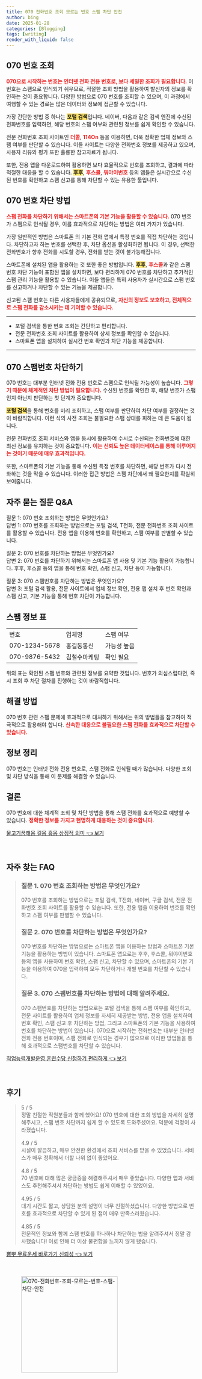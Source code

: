 ```yaml
---
title: 070 전화번호 조회 모르는 번호 스팸 차단 안전
author: bing
date: 2025-01-28
categories: [Blogging]
tags: [writing]
render_with_liquid: false
---
```



<h2 id='070번호조회'>070 번호 조회</h2>

<p><b><span style="color: #ee2323;">070으로 시작하는 번호는 인터넷 전화 전용 번호로, 보다 세밀한 조회가 필요합니다.</span></b> 이 번호는 스팸으로 인식되기 쉬우므로, 적절한 조회 방법을 활용하여 발신자의 정보를 확인하는 것이 중요합니다. 다양한 방법으로 070 번호를 조회할 수 있으며, 이 과정에서 여행할 수 있는 경로는 많은 데이터와 정보에 접근할 수 있습니다.</p>

<p>가장 간단한 방법 중 하나는 <b><span style="background-color: #ffe066;">포털 검색</span></b>입니다. 네이버, 다음과 같은 검색 엔진에 수신된 전화번호를 입력하면, 해당 번호의 스팸 여부와 관련된 정보를 쉽게 확인할 수 있습니다.</p>

<p>전문 전화번호 조회 사이트인 <b><span style="color: #ee2323;">더콜</span></b>, <b><span style="color: #ee2323;">114On</span></b> 등을 이용하면, 더욱 정확한 업체 정보와 스팸 여부를 판단할 수 있습니다. 이들 사이트는 다양한 전화번호 정보를 제공하고 있으며, 사용자 리뷰와 평가 또한 훌륭한 참고자료가 됩니다.</p>

<p>또한, 전용 앱을 다운로드하여 활용하면 보다 효율적으로 번호를 조회하고, 결과에 따라 적절한 대응을 할 수 있습니다. <b><span style="background-color: #ffe066;">후후</span></b>, <b><span style="color: #ee2323;">후스콜</span></b>, <b><span style="color: #ee2323;">뭐야이번호</span></b> 등의 앱들은 실시간으로 수신된 번호를 확인하고 스팸 신고를 통해 차단할 수 있는 유용한 툴입니다.</p>

<h2 id='070번호차단'>070 번호 차단 방법</h2>

<p><b><span style="color: #ee2323;">스팸 전화를 차단하기 위해서는 스마트폰의 기본 기능을 활용할 수 있습니다.</span></b> 070 번호가 스팸으로 인식될 경우, 이를 효과적으로 차단하는 방법은 여러 가지가 있습니다.</p>

<p>가장 일반적인 방법은 스마트폰 의 기본 전화 앱에서 특정 번호를 직접 차단하는 것입니다. 차단하고자 하는 번호를 선택한 후, 차단 옵션을 활성화하면 됩니다. 이 경우, 선택한 전화번호가 향후 전화를 시도할 경우, 전화를 받는 것이 불가능해집니다.</p>

<p>스마트폰에 설치된 앱을 활용하는 것 또한 좋은 방법입니다. <b><span style="background-color: #ffe066;">후후</span></b>, <b><span style="color: #ee2323;">후스콜</span></b>과 같은 스팸 번호 차단 기능이 포함된 앱을 설치하면, 보다 편리하게 070 번호를 차단하고 추가적인 스팸 관리 기능을 활용할 수 있습니다. 이들 앱들은 특히 사용자가 실시간으로 스팸 번호를 신고하거나 차단할 수 있는 기능을 제공합니다.</p>

<p>신고된 스팸 번호는 다른 사용자들에게 공유되므로, <b><span style="color: #ee2323;">자신의 정보도 보호하고, 전체적으로 스팸 전화를 감소시키는 데 기여할 수 있습니다.</span></b></p>

<hr />

<ul>
    <li>포털 검색을 통한 번호 조회는 간단하고 편리합니다.</li>
    <li>전문 전화번호 조회 사이트를 활용하여 상세 정보를 확인할 수 있습니다.</li>
    <li>스마트폰 앱을 설치하여 실시간 번호 확인과 차단 기능을 제공합니다.</li>
</ul>

<hr />

<h2 id='스팸번호차단'>070 스팸번호 차단하기</h2>

<p>070 번호는 대부분 인터넷 전화 전용 번호로 스팸으로 인식될 가능성이 높습니다. <b><span style="color: #ee2323;">그렇기 때문에 체계적인 차단 방법이 필요합니다.</span></b> 수신된 번호를 확인한 후, 해당 번호가 스팸인지 아닌지 판단하는 첫 단계가 중요합니다.</p>

<p><b><span style="background-color: #ffe066;">포털 검색</span></b>을 통해 번호를 미리 조회하고, 스팸 여부를 판단하여 차단 여부를 결정하는 것이 바람직합니다. 이런 식의 사전 조회는 불필요한 스팸 상대를 피하는 데 큰 도움이 됩니다.</p>

<p>전문 전화번호 조회 서비스와 앱을 동시에 활용하여 수시로 수신되는 전화번호에 대한 최신 정보를 유지하는 것이 중요합니다. <b><span style="color: #ee2323;">이는 신뢰도 높은 데이터베이스를 통해 이루어지는 것이기 때문에 매우 효과적입니다.</span></b></p>

<p>또한, 스마트폰의 기본 기능을 통해 수신된 특정 번호를 차단하면, 해당 번호가 다시 전화하는 것을 막을 수 있습니다. 이러한 접근 방법은 스팸 차단에서 왜 필요한지를 확실히 보여줍니다.</p>

<h2 id='자주묻는질문'>자주 묻는 질문 Q&A</h2>

<p>질문 1: 070 번호 조회하는 방법은 무엇인가요? <br>
답변 1: 070 번호를 조회하는 방법으로는 포털 검색, T전화, 전문 전화번호 조회 사이트를 활용할 수 있습니다. 전용 앱을 이용해 번호를 확인하고, 스팸 여부를 판별할 수 있습니다.</p>

<p>질문 2: 070 번호를 차단하는 방법은 무엇인가요? <br>
답변 2: 070 번호를 차단하기 위해서는 스마트폰 앱 사용 및 기본 기능 활용이 가능합니다. 후후, 후스콜 등의 앱을 통해 번호 확인, 스팸 신고, 차단 등이 가능합니다.</p>

<p>질문 3: 070 스팸번호를 차단하는 방법은 무엇인가요? <br>
답변 3: 포털 검색 활용, 전문 사이트에서 업체 정보 확인, 전용 앱 설치 후 번호 확인과 스팸 신고, 기본 기능을 통해 번호 차단이 가능합니다.</p>

<h2 id='스팸정보표'>스팸 정보 표</h2>

<table>
    <tr>
        <td>번호</td>
        <td>업체명</td>
        <td>스팸 여부</td>
    </tr>
    <tr>
        <td>070-1234-5678</td>
        <td>홍길동통신</td>
        <td>가능성 높음</td>
    </tr>
    <tr>
        <td>070-9876-5432</td>
        <td>김철수마케팅</td>
        <td>확인 필요</td>
    </tr>
</table>

<p>위의 표는 확인된 스팸 번호와 관련된 정보를 요약한 것입니다. 번호가 의심스럽다면, 즉시 조회 후 차단 절차를 진행하는 것이 바람직합니다.</p>

<h2 id='해결방법'>해결 방법</h2>

<p>070 번호 관련 스팸 문제에 효과적으로 대처하기 위해서는 위의 방법들을 참고하여 적극적으로 활용해야 합니다. <b><span style="color: #ee2323;">신속한 대응으로 불필요한 스팸 전화를 효과적으로 차단할 수 있습니다.</span></b></p>

<h2 id='정보정리'>정보 정리</h2>

<p>070 번호는 인터넷 전화 전용 번호로, 스팸 전화로 인식될 때가 많습니다. 다양한 조회 및 차단 방식을 통해 이 문제를 해결할 수 있습니다.</p>

<h2 id='결론'>결론</h2>

<p>070 번호에 대한 체계적 조회 및 차단 방법을 통해 스팸 전화를 효과적으로 예방할 수 있습니다. <b><span style="color: #ee2323;">정확한 정보를 가지고 현명하게 대응하는 것이 중요합니다.</span></b></p>


<p><a class="click-button" title="물고기꿈해몽 길몽 흉몽 상징적 의미" href="https://afficreate.github.io/posts/%EB%AC%BC%EA%B3%A0%EA%B8%B0%EA%BF%88%ED%95%B4%EB%AA%BD-%EA%B8%B8%EB%AA%BD-%ED%9D%89%EB%AA%BD-%EC%83%81%EC%A7%95%EC%A0%81-%EC%9D%98%EB%AF%B8/" rel="dofollow">물고기꿈해몽 길몽 흉몽 상징적 의미 👈 보기</a></p><br>
<h2 id='자주_찾는_FAQ'>자주 찾는 FAQ</h2>
<div itemscope="" itemtype="https://schema.org/FAQPage"> 
<blockquote> 
<div itemscope="" itemprop="mainEntity" itemtype="https://schema.org/Question"> 
<h3 itemprop="name">질문 1. 070 번호 조회하는 방법은 무엇인가요?</h3> 
<div itemscope="" itemprop="acceptedAnswer" itemtype="https://schema.org/Answer"> 
<span itemprop="text"> 
<p>070 번호를 조회하는 방법으로는 포털 검색, T전화, 네이버, 구글 검색, 전문 전화번호 조회 사이트를 활용할 수 있습니다. 또한, 전용 앱을 이용하여 번호를 확인하고 스팸 여부를 판별할 수 있습니다.</p> 
</span> 
</div> 
</div> 
<div itemscope="" itemprop="mainEntity" itemtype="https://schema.org/Question"> 
<h3 itemprop="name">질문 2. 070 번호를 차단하는 방법은 무엇인가요?</h3> 
<div itemscope="" itemprop="acceptedAnswer" itemtype="https://schema.org/Answer"> 
<span itemprop="text"> 
<p>070 번호를 차단하는 방법으로는 스마트폰 앱을 이용하는 방법과 스마트폰 기본 기능을 활용하는 방법이 있습니다. 스마트폰 앱으로는 후후, 후스콜, 뭐야이번호 등의 앱을 사용하여 번호 확인, 스팸 신고, 차단할 수 있으며, 스마트폰의 기본 기능을 이용하여 070을 입력하여 모두 차단하거나 개별 번호를 차단할 수 있습니다.</p> 
</span> 
</div> 
</div> 
<div itemscope="" itemprop="mainEntity" itemtype="https://schema.org/Question"> 
<h3 itemprop="name">질문 3. 070 스팸번호를 차단하는 방법에 대해 알려주세요.</h3> 
<div itemscope="" itemprop="acceptedAnswer" itemtype="https://schema.org/Answer"> 
<span itemprop="text"> 
<p>070 스팸번호를 차단하는 방법으로는 포털 검색을 통해 스팸 여부를 확인하고, 전문 사이트를 활용하여 업체 정보를 자세히 제공받는 방법, 전용 앱을 설치하여 번호 확인, 스팸 신고 후 차단하는 방법, 그리고 스마트폰의 기본 기능을 사용하여 번호를 차단하는 방법이 있습니다. 070으로 시작하는 전화번호는 대부분 인터넷 전화 전용 번호이며, 스팸 전화로 인식되는 경우가 많으므로 이러한 방법들을 통해 효과적으로 스팸번호를 차단할 수 있습니다.</p> 
</span> 
</div> 
</div> 
</blockquote> 
</div>
<p><a class="click-button" title="직업능력개발운영 훈련수당 신청하기 편리하게" href="https://afficreate.github.io/posts/%EC%A7%81%EC%97%85%EB%8A%A5%EB%A0%A5%EA%B0%9C%EB%B0%9C%EC%9A%B4%EC%98%81-%ED%9B%88%EB%A0%A8%EC%88%98%EB%8B%B9-%EC%8B%A0%EC%B2%AD%ED%95%98%EA%B8%B0-%ED%8E%B8%EB%A6%AC%ED%95%98%EA%B2%8C/" rel="dofollow">직업능력개발운영 훈련수당 신청하기 편리하게 👈 보기</a></p><br>
<h2 id='후기'>후기</h2>
<div itemscope itemtype="https://schema.org/Product">
  <blockquote>
  <div itemprop="review" itemscope itemtype="https://schema.org/Review">
      <div itemprop="reviewRating" itemscope itemtype="https://schema.org/Rating"> <span itemprop="ratingValue">5</span> / <span itemprop="bestRating">5</span> </div>
      <span itemprop="reviewBody">정말 친절한 직원분들과 함께 했어요! 070 번호에 대한 조회 방법을 자세히 설명해주시고, 스팸 번호 차단까지 쉽게 할 수 있도록 도와주셨어요. 덕분에 걱정이 사라졌습니다.</span>
  </div>
  <br>
  <div itemprop="review" itemscope itemtype="https://schema.org/Review">
      <div itemprop="reviewRating" itemscope itemtype="https://schema.org/Rating"> <span itemprop="ratingValue">4.9</span> / <span itemprop="bestRating">5</span> </div>
      <span itemprop="reviewBody">시설이 깔끔하고, 매우 안전한 환경에서 조회 서비스를 받을 수 있었습니다. 서비스가 매우 정확해서 더할 나위 없이 좋았어요.</span>
  </div>
  <br>
  <div itemprop="review" itemscope itemtype="https://schema.org/Review">
      <div itemprop="reviewRating" itemscope itemtype="https://schema.org/Rating"> <span itemprop="ratingValue">4.8</span> / <span itemprop="bestRating">5</span> </div>
      <span itemprop="reviewBody">70 번호에 대해 많은 궁금증을 해결해주셔서 매우 좋았습니다. 다양한 앱과 서비스도 추천해주셔서 차단하는 방법도 쉽게 이해할 수 있었어요.</span>
  </div>
  <br>
  <div itemprop="review" itemscope itemtype="https://schema.org/Review">
      <div itemprop="reviewRating" itemscope itemtype="https://schema.org/Rating"> <span itemprop="ratingValue">4.95</span> / <span itemprop="bestRating">5</span> </div>
      <span itemprop="reviewBody">대기 시간도 짧고, 상담원 분의 설명이 너무 친절하셨습니다. 다양한 방법으로 번호를 효과적으로 차단할 수 있게 된 점이 매우 만족스러웠습니다.</span>
  </div>
  <br>
  <div itemprop="review" itemscope itemtype="https://schema.org/Review">
      <div itemprop="reviewRating" itemscope itemtype="https://schema.org/Rating"> <span itemprop="ratingValue">4.85</span> / <span itemprop="bestRating">5</span> </div>
      <span itemprop="reviewBody">전문적인 정보와 함께 스팸 번호를 하나하나 차단하는 법을 알려주셔서 정말 감사했습니다! 이로 인해 더 이상 불편함을 느끼지 않게 됐습니다.</span>
  </div>
  </blockquote>
</div>
<p><a class="click-button" title="뽐뿌 무료운세 바로가기 신뢰성" href="https://afficreate.github.io/posts/%EB%BD%90%EB%BF%8C-%EB%AC%B4%EB%A3%8C%EC%9A%B4%EC%84%B8-%EB%B0%94%EB%A1%9C%EA%B0%80%EA%B8%B0-%EC%8B%A0%EB%A2%B0%EC%84%B1/" rel="dofollow">뽐뿌 무료운세 바로가기 신뢰성 👈 보기</a></p><br>
<figure class="image"><img src="https://afficreate.github.io/assets/img/thumbnail/070-전화번호-조회-모르는-번호-스팸-차단-안전.webp" alt="070-전화번호-조회-모르는-번호-스팸-차단-안전" width="256" height="256"></figure>